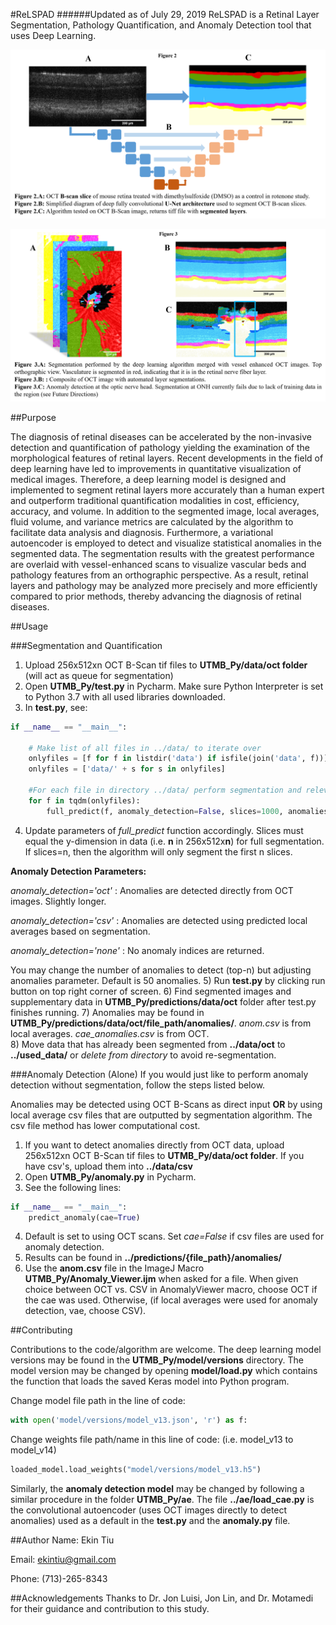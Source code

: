 #ReLSPAD
######Updated as of July 29, 2019
ReLSPAD is a Retinal Layer Segmentation, Pathology Quantification, and Anomaly Detection tool that uses Deep Learning.

![alt text][fig2]

[fig2]: static/segmentation.png "Figure 2: Segmentation"

![alt text][fig3]

[fig3]: static/seg2.png "Figure 3: Anomaly Detection and Application"
##Purpose

The diagnosis of retinal diseases can be accelerated by the non-invasive detection and quantification of pathology yielding the examination of the morphological features of retinal layers. Recent developments in the field of deep learning have led to improvements in quantitative visualization of  medical images. Therefore, a deep learning model is designed and implemented to segment retinal layers more accurately than a human expert and outperform traditional quantification modalities in cost, efficiency, accuracy, and volume. In addition to the segmented image, local averages, fluid volume, and variance metrics are calculated by the algorithm to facilitate data analysis and diagnosis. Furthermore, a variational autoencoder is employed to detect and visualize statistical anomalies in the segmented data. The segmentation results with the greatest performance are overlaid with vessel-enhanced scans to visualize vascular beds and pathology features from an orthographic perspective. As a result, retinal layers and pathology may be analyzed more precisely and more efficiently compared to prior methods, thereby advancing the diagnosis of retinal diseases. 

##Usage

###Segmentation and Quantification
1) Upload 256x512xn OCT B-Scan tif files to **UTMB_Py/data/oct folder** (will act as queue for segmentation)
2) Open **UTMB_Py/test.py** in Pycharm. Make sure Python Interpreter is set to Python 3.7 with all used libraries downloaded. 
3) In **test.py**, see: 
```python 
if __name__ == "__main__":
	
	# Make list of all files in ../data/ to iterate over
	onlyfiles = [f for f in listdir('data') if isfile(join('data', f))]
	onlyfiles = ['data/' + s for s in onlyfiles]
	
	#For each file in directory ../data/ perform segmentation and relevant calculations
	for f in tqdm(onlyfiles):
		full_predict(f, anomaly_detection=False, slices=1000, anomalies=50)
```
4) Update parameters of _full_predict_ function accordingly. Slices must equal the y-dimension in data (i.e. **n** in 256x512x**n**) for full segmentation. If slices=n, then the algorithm will only segment the first n slices.  

**Anomaly Detection Parameters:**
 
 _anomaly_detection='oct'_ : Anomalies are detected directly from OCT images. Slightly longer.
 
 _anomaly_detection='csv'_ : Anomalies are detected using predicted local averages based on segmentation.
 
 _anomaly_detection='none'_ : No anomaly indices are returned.


You may change the number of anomalies to detect (top-n) but adjusting anomalies parameter. Default is 50 anomalies.
5) Run **test.py** by clicking run button on top right corner of screen.
6) Find segmented images and supplementary data in **UTMB_Py/predictions/data/oct** folder after test.py finishes running.
7) Anomalies may be found in **UTMB_Py/predictions/data/oct/file_path/anomalies/**. _anom.csv_ is from local averages. _cae_anomalies.csv_ is from OCT.  
8) Move data that has already been segmented from **../data/oct** to **../used_data/** or _delete from directory_ to avoid re-segmentation.

###Anomaly Detection (Alone)
If you would just like to perform anomaly detection without segmentation, follow the steps listed below.

Anomalies may be detected using OCT B-Scans as direct input **OR** 
by using local average csv files that are outputted by segmentation algorithm.
The csv file method has lower computational cost.

1. If you want to detect anomalies directly from OCT data, upload 256x512xn OCT B-Scan tif files to **UTMB_Py/data/oct folder**.
If you have csv's, upload them into **../data/csv**
2. Open **UTMB_Py/anomaly.py** in Pycharm.
3. See the following lines:
```python
if __name__ == "__main__":
	predict_anomaly(cae=True)
```
4. Default is set to using OCT scans. Set *cae=False* if csv files are used for anomaly detection.
5. Results can be found in **../predictions/{file_path}/anomalies/**
6. Use the **anom.csv** file in the ImageJ Macro **UTMB_Py/Anomaly_Viewer.ijm** when asked for a file.
When given choice between OCT vs. CSV in AnomalyViewer macro, choose OCT if the cae was used.
Otherwise, (if local averages were used for anomaly detection, vae, choose CSV).

##Contributing

Contributions to the code/algorithm are welcome. 
The deep learning model versions may be found in the **UTMB_Py/model/versions** directory.
The model version may be changed by opening **model/load.py** which contains the function that loads the saved Keras model into Python program.

Change model file path in the line of code:
```python
with open('model/versions/model_v13.json', 'r') as f:
```

Change weights file path/name in this line of code: (i.e. model_v13 to model_v14)
```python
loaded_model.load_weights("model/versions/model_v13.h5")
```

Similarly, the **anomaly detection model** may be changed by following a similar procedure in the folder **UTMB_Py/ae**. 
The file **../ae/load_cae.py** is the convolutional autoencoder (uses OCT images directly to detect anomalies) used as a default in the **test.py** and the **anomaly.py** file. 


##Author
Name: Ekin Tiu 

Email: ekintiu@gmail.com

Phone: (713)-265-8343

##Acknowledgements
Thanks to Dr. Jon Luisi, Jon Lin, and Dr. Motamedi for their guidance and contribution to this study. 



